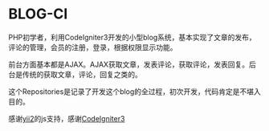 # BLOG-CI

PHP初学者，利用CodeIgniter3开发的小型blog系统，基本实现了文章的发布，评论的管理，会员的注册，登录，根据权限显示功能。

前台方面基本都是AJAX。AJAX获取文章，发表评论，获取评论，发表回复。后台是传统的获取文章，评论，回复之类的。

这个Repositories是记录了开发这个blog的全过程，初次开发，代码肯定是不堪入目的。

感谢[yii2](https://github.com/yiisoft/yii2)的js支持，感谢[CodeIgniter3](https://github.com/bcit-ci/CodeIgniter/)

